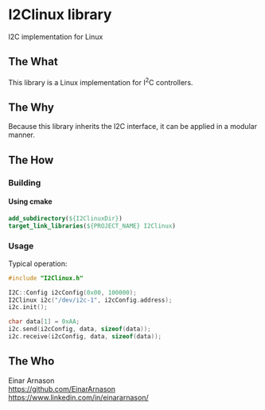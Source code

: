 # I2Clinux library

I2C implementation for Linux

## The What

This library is a Linux implementation for I<sup>2</sup>C controllers.

## The Why

Because this library inherits the I2C interface, it can be applied in a modular manner.

## The How

### Building

#### Using cmake

```cmake
add_subdirectory(${I2ClinuxDir})
target_link_libraries(${PROJECT_NAME} I2Clinux)
```

### Usage

Typical operation:

```c++
#include "I2Clinux.h"

I2C::Config i2cConfig(0x00, 100000);
I2Clinux i2c("/dev/i2c-1", i2cConfig.address);
i2c.init();

char data[1] = 0xAA;
i2c.send(i2cConfig, data, sizeof(data));
i2c.receive(i2cConfig, data, sizeof(data));
```

## The Who

Einar Arnason  
<https://github.com/EinarArnason>  
<https://www.linkedin.com/in/einararnason/>
